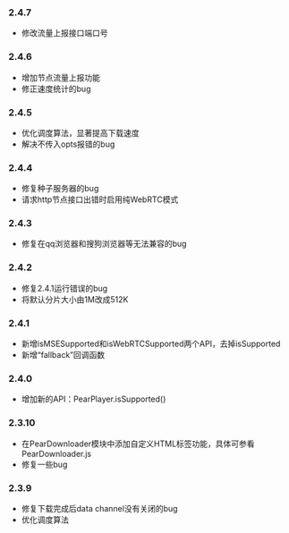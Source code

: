 ### 2.4.7
- 修改流量上报接口端口号

### 2.4.6
- 增加节点流量上报功能
- 修正速度统计的bug

### 2.4.5
- 优化调度算法，显著提高下载速度
- 解决不传入opts报错的bug

### 2.4.4
- 修复种子服务器的bug
- 请求http节点接口出错时启用纯WebRTC模式

### 2.4.3
- 修复在qq浏览器和搜狗浏览器等无法兼容的bug

### 2.4.2
- 修复2.4.1运行错误的bug
- 将默认分片大小由1M改成512K

### 2.4.1
- 新增isMSESupported和isWebRTCSupported两个API，去掉isSupported
- 新增“fallback”回调函数


### 2.4.0
- 增加新的API：PearPlayer.isSupported()

### 2.3.10
- 在PearDownloader模块中添加自定义HTML标签功能，具体可参看PearDownloader.js
- 修复一些bug

### 2.3.9
- 修复下载完成后data channel没有关闭的bug
- 优化调度算法